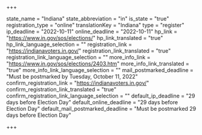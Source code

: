 +++

state_name = "Indiana"
state_abbreviation = "in"
is_state = "true"
registration_type = "online"
translationKey = "Indiana"
type = "register"
ip_deadline = "2022-10-11"
online_deadline = "2022-10-11"
hp_link = "https://www.in.gov/sos/elections/"
hp_link_translated = "true"
hp_link_language_selection = ""
registration_link = "https://indianavoters.in.gov/"
registration_link_translated = "true"
registration_link_language_selection = ""
more_info_link = "https://www.in.gov/sos/elections/2403.htm"
more_info_link_translated = "true"
more_info_link_language_selection = ""
mail_postmarked_deadline = "Must be postmarked by Tuesday, October 11, 2022"
confirm_registration_link = "https://indianavoters.in.gov/"
confirm_registration_link_translated = "true"
confirm_registration_link_language_selection = ""
default_ip_deadline = "29 days before Election Day"
default_online_deadline = "29 days before Election Day"
default_mail_postmarked_deadline = "Must be postmarked 29 days before Election Day"

+++